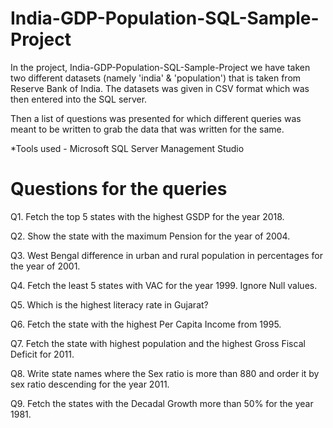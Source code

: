 # India-GDP-Population-SQL-Sample-Project

In the project, India-GDP-Population-SQL-Sample-Project we have taken two different datasets (namely 'india' & 'population') that is taken from Reserve Bank of India.
The datasets was given in CSV format which was then entered into the SQL server. 

Then a list of questions was presented for which different queries was meant to be written to grab the data that was written for the same.

*Tools used - Microsoft SQL Server Management Studio 

# Questions for the queries

Q1. Fetch the top 5 states with the highest GSDP for the year 2018.

Q2. Show the state with the maximum Pension for the year of 2004.

Q3. West Bengal difference in urban and rural population in percentages for the year of 2001.

Q4. Fetch the least 5 states with VAC for the year 1999. Ignore Null values.

Q5. Which is the highest literacy rate in Gujarat?

Q6. Fetch the state with the highest Per Capita Income from 1995.

Q7. Fetch the state with highest population and the highest Gross Fiscal Deficit for 2011.

Q8. Write state names where the Sex ratio is more than 880 and order it by sex ratio descending for the year 2011.

Q9.  Fetch the states with the Decadal Growth more than 50% for the year 1981.


